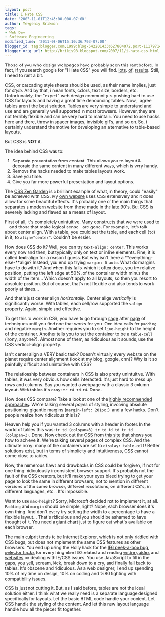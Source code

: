 ```yaml
---
layout: post
title: I Hate CSS
date: '2007-11-01T12:45:00.000-07:00'
author: Yevgeniy Brikman
tags:
- Web Dev
- Software Engineering
modified_time: '2011-08-06T15:10:36.793-07:00'
blogger_id: tag:blogger.com,1999:blog-5422014336627804072.post-1117971464467025140
blogger_orig_url: http://brikis98.blogspot.com/2007/11/i-hate-css.html
---
```


Those of you who design webpages have probably seen this rant before. In fact, 
if you search google for "I Hate CSS" you will find. 
[lots](http://www.evilgeniuschronicles.org/wordpress/2005/06/12/i-hate-css/). 
[of](http://www.artblog.net/?name=2005-08-08-14-24-css). 
[results](http://blog.taragana.com/index.php/archive/i-hate-css-i-hate-hacking-php-hacks/). 
Still, I need to rant a bit. 

CSS, or cascading style sheets should be used, as their name implies, just for 
*style*. And by that, i mean fonts, colors, text size, borders, etc. 
Unfortunately, the "expert" web design community is pushing hard to use CSS 
for layouts and having a great time denouncing tables. Now, i agree tables 
aren't the best solution. Tables are very simple to understand and use and are 
generally well supported in most browsers. However, they are not terribly 
flexible and can be very hard to maintain. You need to use hacks here and 
there, throw in spacer images, invisible gif's, and so on. So, i certainly 
understand the motive for developing an alternative to table-based layouts. 

But CSS is **NOT** it. 

The idea behind CSS was to: 

1. Separate presentation from content. This allows you to layout &amp; decorate the same content in many different ways, which is very handy. 
1. Remove the hacks needed to make tables layouts work. 
1. Save you time. 
1. Give you far more powerful presentation and layout options. 

The [CSS Zen Garden](http://www.csszengarden.com/) is a brilliant example 
of what, in theory, could "easily" be achieved with CSS. My [own 
website](https://www.ybrikman.com/) uses CSS extensively and it does allow for 
some beautiful effects. It's probably one of the main things that separates a 
[modern website](http://www.altavista.com/) from those made in the [late 
90's](http://web.archive.org/web/19970509000911/http://www.altavista.com/). 
But CSS is severely lacking and flawed as a means of layout. 

First of all, it's completely unintuitive. Many constructs that we were used 
to&mdash;and those that make logical sense&mdash;are gone. For example, let's talk 
about center align. With a table, you could set the table, and each cell (`td`) 
in it, to `align="center"`. Couldn't be easier. 

How does CSS do it? Well, you can try `text-align: center`. This works every now 
and then, but typically only on text or inline elements. Fine, it is called 
**text**-align for a reason I guess. But why isn't there a 
**everything-else-**align? Instead, you end up trying `margin: 0 auto`. What do 
margins have to do with it? And when this fails, which it often does, you try 
relative position, putting the left edge at 50%, of the container width minus 
the width of the item... Which doesn't apply to all layouts, so then you 
resort to absolute position. But of course, that's not flexible and also tends 
to work poorly at times... 

And that's just center align *horizontally*. Center align *vertically* is 
significantly worse. With tables, each cell/row supported the `valign` property. 
Again, simple and effective. 

To get this to work in CSS, you have to go through 
[page](http://www.student.oulu.fi/%7Elaurirai/www/css/middle/) after 
[page](http://phrogz.net/CSS/vertical-align/index.html) of techniques until 
you find one that works for you. One idea calls for `padding` and negative 
`margin`. Another requires you to set `line-height` to the height of the 
container. Another tells you to set the container to be a `table-cell` (irony, 
anyone?). Almost none of them, as ridiculous as it sounds, use the CSS 
vertical-align property. 

Isn't center align a VERY basic task? Doesn't virtually every website on the 
planet require center alignment (look at my blog, google, cnn)? Why is it so 
painfully difficult and unintuitive with CSS? 

The relationship between containers in CSS is also pretty unintuitive. With 
tables, it was very obvious how cells interacted: it's just hard to mess up 
rows and columns. Say you wanted a webpage with a classic 3 column layout. 
With tables it's easy: `tr td td td`. Done. 

How does CSS compare? Take a look at one of the [highly recommended 
approaches](http://www.glish.com/css/7.asp). We're talking several *pages* of 
styling, involving absolute positioning, gigantic margins (`margin-left: 201px;`), 
and a few hacks. Don't people realize how ridiculous this is? 

Heaven help you if you wanted 3 columns with a header in footer. In the world 
of tables this was: `tr td (colspan=3) tr td td td tr td (colspan=3)`. Done. Now 
check out the [CSS](http://www.tanfa.co.uk/css/layouts/main.css) from [this 
site](http://www.tanfa.co.uk/css/layouts/css-3-column-layout-v2.asp) that 
shows you how to achieve it. We're talking several pages of complex CSS. And 
the ultimate irony: many of the containers are set to `display: table-cell`! 
Better solutions exist, but in terms of simplicity and intuitiveness, CSS 
cannot come close to tables. 

Now, the numerous flaws and drawbacks in CSS could be forgiven, if not for one 
thing: ridiculously inconsistent browser support. It's probably not the fault 
of the CSS creators, but it'll make your eyes bleed trying to get your page to 
look the same in different browsers, not to mention in different versions of 
the same browser, different resolutions, on different OS's, in different 
languages, etc... It's impossible. 

Want to use `max-height`? Sorry, Microsoft decided not to implement it, at all. 
`Padding` and `margin` should be simple, right? Nope, each browser does it's own 
thing. And don't every try setting the width to a percentage to have a 
flexible layout... That's ridiculous and you should be ashamed to have thought 
of it. You need a [giant chart](http://centricle.com/ref/css/filters/) just to 
figure out what's available on each browser. 

The main culprit tends to be Internet Explorer, which is not only riddled with 
CSS bugs, but does not implement the same CSS features as other browsers. You 
end up using the Holly hack for the [IE6 peek-a-boo 
bug](http://positioniseverything.net/explorer/peekaboo.html), [selector 
hacks](http://www.positioniseverything.net/articles/ie7-dehacker.html) for 
everything else IE6 related and reading [entire 
guides](http://www.webcredible.co.uk/user-friendly-resources/css/internet-explorer.shtml) 
and [websites](http://archive.webstandards.org/css/winie/) on dealing with 
IE/CSS issues. You use JavaScript to fill in the gaps, you yell, scream, kick, 
break down to a cry, and finally fall back to tables. It's obscene and 
ridiculous. As a web designer, I end up spending 10% of my time on design, 10% 
on coding and %80 fighting with compatibility issues. 

CSS is just not cutting it. But, as I said before, tables are not the ideal 
solution either. I think what we really need is a separate language designed 
specifically for layouts. Let the basic HTML code handle your content. Let CSS 
handle the styling of the content. And let this new layout language handle how 
all the pieces fit together. 